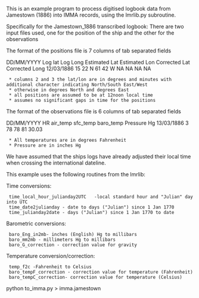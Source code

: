 This is an example program to process digitised logbook data from Jamestown (1886) into IMMA records, using the lmrlib.py 
subroutine.

 Specifically for the Jamestown_1886 transcribed logbook:
 There are two input files used, one for the position of the ship and the other for the observations

 The format of the positions file is 7 columns of tab separated fields

 DD/MM/YYYY         Log lat        Log Long            Estimated Lat   Estimated Lon                Corrected Lat                Corrected Long
 12/03/1886         15 22 N         61 42 W              NA              NA                             NA                              NA

     * columns 2 and 3 the lat/lon are in degrees and minutes with additional character indicating North/South East/West
     * otherwise in degrees North and degrees East
     * all positions are assumed to be at 12noon local time
     * assumes no significant gaps in time for the positions

 The format of the observations file is 6 columns of tab separated fields

 DD/MM/YYYY      HR   air_temp  sfc_temp baro_temp Pressure Hg
 13/03/1886       3      78      78        81       30.03

     * All temperatures are in degrees Fahrenheit
     * Pressure are in inches Hg

  We have assumed that the ships logs have already adjusted their local time when crossing the international dateline.
  
  This example uses the following routines from the lmrlib:
  
  Time conversions:
  
     time_local_hour_julianday2UTC   -local standard hour and "Julian" day into UTC
     time_date2julianday - date to days ("Julian") since 1 Jan 1770
     time_julianday2date - days ("Julian") since 1 Jan 1770 to date

  Barometric conversions:
  
     baro_Eng_in2mb- inches (English) Hg to millibars
     baro_mm2mb - millimeters Hg to millibars
     baro_G_correction - correction value for gravity

  Temperature conversion/correction:
  
     temp_f2c -Fahrenheit to Celsius
     baro_tempF_correction - correction value for temperature (Fahrenheit)
     baro_tempC_correction- correction value for temperature (Celsius)


  python to_imma.py > imma.jamestown
